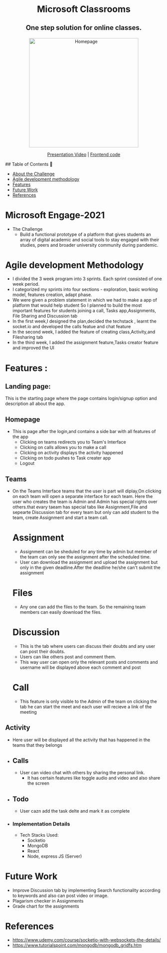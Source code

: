 # <p align ="center" >Microsoft Classrooms</p>
## <p align ="center" >One step solution for online classes.</p>

<p align ="center" ><img src="https://ibb.co/Q94KH0p" height="350px" alt="Homepage"/></p>
<p align ="center"> <a href="https://www.youtube.com/watch?v=WClPDBkZvZk">Presentation Video</a> | <a href="https://github.com/sravani-7701/microsoft-classrooms-client">Frontend code</a></p>
## Table of Contents 📕

- [About the Challenge](#microsoft-engage-2021)
- [Agile development methodology](#agile-development-methodology)
- [Features](#features-)
- [Future Work](#future-work)
- [References](#references)

# Microsoft Engage-2021
* The Challenge
	* Build a functional prototype of a platform that gives students an array of digital academic and social tools to stay engaged with  their studies, peers and broader university community during pandemic.
# Agile development Methodology

* I divided the 3 week  program into 3 sprints. Each sprint consisted of one week period.
* I categorized my sprints into four sections - exploration, basic working model, features creation, adapt phase.
* We were given a problem statement in which we had to make a app of platform that would help student
 So I planned to build the most important features for students joining a call, Tasks app,Assignments, File Sharing and Discussion tab
* In the first week,I designed the plan,decided the techstack , learnt the socket.io and developed the calls featue and chat feature
* In the second week, I added the feature of creating class,Activity,and Filesharing tab
* In the third week, I added the assignment feature,Tasks creator feature and improved the UI

# Features :
## Landing page:
 This is the starting page where the page contains login/signup option and description all about the app.
## Homepage
* This is page after the login,and contains a side bar with all features of the app
	* Clicking on teams redirects you to Team's Interface
    * Clicking on calls allows you to make a call
	* Clicking on activity displays the activity happened
    * Clicking on todo pushes to Task creater app 
	* Logout
## Teams
* On the Teams Interface teams that the user is part will diplay,On clicking on each team will open a separate interface for each team.
  Here the user who creates the team is Admin and Admin has special rights over others.that evary taeam has special tabs like Assignment,File and sepearte Discussion tab for every team but only can add student to the team, create Assignment  and start a team call.
    # Assignment
    *  Assignment can be sheduled for any time by admin but member of the team can only see the assignment after the scheduled time.
	*  User can download the assignment and upload the assignment but only in the given deadline.After the deadline he/she can't submit the  assignment
    # Files
	* Any one can add the files to the team. So the remaining team members can easily download the files.
    # Discussion
	* This is the tab where users can discuss their doubts and any user can post their doubts.
	* Users can like others post and comment them.
	* This way user can open only the relevant posts and comments and username will be displayed above each comment and post
    # Call
	* This feature is only visible to the Admin of the team on clicking the tab he can start the meet and each user will recieve a link   of the meeting

## Activity
* Here user will be displayed all the activity that has happened in the teams that they belongs
* ## Calls
	* User can video chat with others by sharing the personal link.
		* It has certain features like toggle audio and video and also share the screen
* ## Todo
	* User  cazn add the task delte and mark it as complete

* ### Implementation Details
	* Tech Stacks Used:
		* Socketio
		* MongoDB
		* React
		*  Node, express JS (Server)
# Future Work
* Improve Discussion tab by implementing Search functionality according to keywords and also can post video or image.
* Plagarism checker in Assignments 
* Grade chart for the assignments
# References
* https://www.udemy.com/course/socketio-with-websockets-the-details/
* https://www.tutorialspoint.com/mongodb/mongodb_gridfs.htm